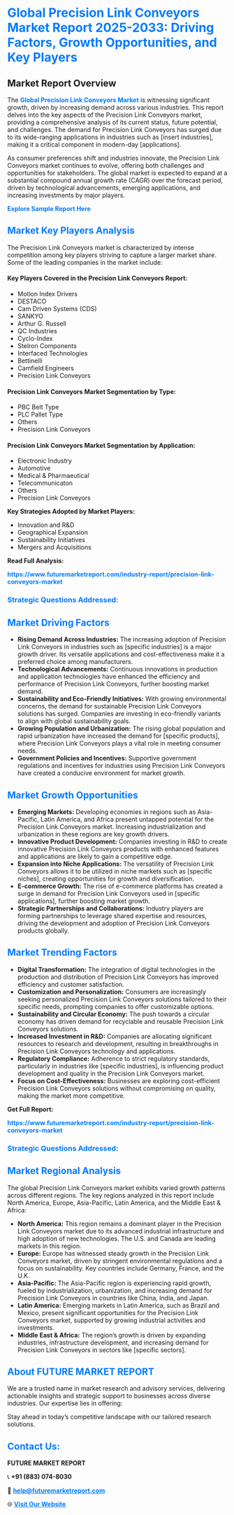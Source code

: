 <h1 style="color: #007BFF;">Global Precision Link Conveyors Market Report 2025-2033: Driving Factors, Growth Opportunities, and Key Players</h1>

<section id="overview">
<h2>Market Report Overview</h2>
<p>The <a href="https://www.futuremarketreport.com/industry-report/precision-link-conveyors-market" style="color: #007BFF; text-decoration: none;"><strong>Global Precision Link Conveyors Market</strong></a> is witnessing significant growth, driven by increasing demand across various industries. This report delves into the key aspects of the Precision Link Conveyors market, providing a comprehensive analysis of its current status, future potential, and challenges. The demand for Precision Link Conveyors has surged due to its wide-ranging applications in industries such as [insert industries], making it a critical component in modern-day [applications].</p>
<p>As consumer preferences shift and industries innovate, the Precision Link Conveyors market continues to evolve, offering both challenges and opportunities for stakeholders. The global market is expected to expand at a substantial compound annual growth rate (CAGR) over the forecast period, driven by technological advancements, emerging applications, and increasing investments by major players.</p>
</section>

<section id="overview">
<p><a href="https://www.futuremarketreport.com/request-sample/reportId=99790" style="color: #007BFF; text-decoration: none;"><strong>Explore Sample Report Here</strong></a></p>
</section>

<section id="key-players">
<h2 style="color: #007BFF;">Market Key Players Analysis</h2>
<p>The Precision Link Conveyors market is characterized by intense competition among key players striving to capture a larger market share. Some of the leading companies in the market include:</p>
<h4>Key Players Covered in the Precision Link Conveyors Report:</h4>
<ul><li>Motion Index Drivers</li><li>DESTACO</li><li>Cam Driven Systems (CDS)</li><li>SANKYO</li><li>Arthur G. Russell</li><li>QC Industries</li><li>Cyclo-Index</li><li>Stelron Components</li><li>Interfaced Technologies</li><li>Bettinelli</li><li>Camfield Engineers</li><li>Precision Link Conveyors</li></ul>
<h4>Precision Link Conveyors Market Segmentation by Type:</h4>
<ul><li>PBC Belt Type</li><li>PLC Pallet Type</li><li>Others</li><li>Precision Link Conveyors</li></ul>

<h4>Precision Link Conveyors Market Segmentation by Application:</h4>
<ul><li>Electronic Industry</li><li>Automotive</li><li>Medical &amp; Pharmaeutical</li><li>Telecommunicaton</li><li>Others</li><li>Precision Link Conveyors</li></ul>
<p><strong>Key Strategies Adopted by Market Players:</strong></p>
<ul>
<li>Innovation and R&D</li>
<li>Geographical Expansion</li>
<li>Sustainability Initiatives</li>
<li>Mergers and Acquisitions</li>
</ul>
</section>

<section>
<p><strong>Read Full Analysis: </strong></p><a href="https://www.futuremarketreport.com/industry-report/precision-link-conveyors-market" style="color: #007BFF; text-decoration: none;"><strong>https://www.futuremarketreport.com/industry-report/precision-link-conveyors-market</strong></a>
<h3 style="color: #007BFF;">Strategic Questions Addressed:</h3>
</section>

<section id="driving-factors">
<h2 style="color: #007BFF;">Market Driving Factors</h2>
<ul>
<li><strong>Rising Demand Across Industries:</strong> The increasing adoption of Precision Link Conveyors in industries such as [specific industries] is a major growth driver. Its versatile applications and cost-effectiveness make it a preferred choice among manufacturers.</li>
<li><strong>Technological Advancements:</strong> Continuous innovations in production and application technologies have enhanced the efficiency and performance of Precision Link Conveyors, further boosting market demand.</li>
<li><strong>Sustainability and Eco-Friendly Initiatives:</strong> With growing environmental concerns, the demand for sustainable Precision Link Conveyors solutions has surged. Companies are investing in eco-friendly variants to align with global sustainability goals.</li>
<li><strong>Growing Population and Urbanization:</strong> The rising global population and rapid urbanization have increased the demand for [specific products], where Precision Link Conveyors plays a vital role in meeting consumer needs.</li>
<li><strong>Government Policies and Incentives:</strong> Supportive government regulations and incentives for industries using Precision Link Conveyors have created a conducive environment for market growth.</li>
</ul>
</section>

<section id="growth-opportunities">
<h2 style="color: #007BFF;">Market Growth Opportunities</h2>
<ul>
<li><strong>Emerging Markets:</strong> Developing economies in regions such as Asia-Pacific, Latin America, and Africa present untapped potential for the Precision Link Conveyors market. Increasing industrialization and urbanization in these regions are key growth drivers.</li>
<li><strong>Innovative Product Development:</strong> Companies investing in R&D to create innovative Precision Link Conveyors products with enhanced features and applications are likely to gain a competitive edge.</li>
<li><strong>Expansion into Niche Applications:</strong> The versatility of Precision Link Conveyors allows it to be utilized in niche markets such as [specific niches], creating opportunities for growth and diversification.</li>
<li><strong>E-commerce Growth:</strong> The rise of e-commerce platforms has created a surge in demand for Precision Link Conveyors used in [specific applications], further boosting market growth.</li>
<li><strong>Strategic Partnerships and Collaborations:</strong> Industry players are forming partnerships to leverage shared expertise and resources, driving the development and adoption of Precision Link Conveyors products globally.</li>
</ul>
</section>

<section id="trending-factors">
<h2 style="color: #007BFF;">Market Trending Factors</h2>
<ul>
<li><strong>Digital Transformation:</strong> The integration of digital technologies in the production and distribution of Precision Link Conveyors has improved efficiency and customer satisfaction.</li>
<li><strong>Customization and Personalization:</strong> Consumers are increasingly seeking personalized Precision Link Conveyors solutions tailored to their specific needs, prompting companies to offer customizable options.</li>
<li><strong>Sustainability and Circular Economy:</strong> The push towards a circular economy has driven demand for recyclable and reusable Precision Link Conveyors solutions.</li>
<li><strong>Increased Investment in R&D:</strong> Companies are allocating significant resources to research and development, resulting in breakthroughs in Precision Link Conveyors technology and applications.</li>
<li><strong>Regulatory Compliance:</strong> Adherence to strict regulatory standards, particularly in industries like [specific industries], is influencing product development and quality in the Precision Link Conveyors market.</li>
<li><strong>Focus on Cost-Effectiveness:</strong> Businesses are exploring cost-efficient Precision Link Conveyors solutions without compromising on quality, making the market more competitive.</li>
</ul>
</section>

<section>
<p><strong>Get Full Report: </strong></p><a href="https://www.futuremarketreport.com/industry-report/precision-link-conveyors-market" style="color: #007BFF; text-decoration: none;"><strong>https://www.futuremarketreport.com/industry-report/precision-link-conveyors-market</strong></a>
<h3 style="color: #007BFF;">Strategic Questions Addressed:</h3>
</section>


<section id="regional-analysis">
<h2 style="color: #007BFF;">Market Regional Analysis</h2>
<p>The global Precision Link Conveyors market exhibits varied growth patterns across different regions. The key regions analyzed in this report include North America, Europe, Asia-Pacific, Latin America, and the Middle East & Africa:</p>
<ul>
<li><strong>North America:</strong> This region remains a dominant player in the Precision Link Conveyors market due to its advanced industrial infrastructure and high adoption of new technologies. The U.S. and Canada are leading markets in this region.</li>
<li><strong>Europe:</strong> Europe has witnessed steady growth in the Precision Link Conveyors market, driven by stringent environmental regulations and a focus on sustainability. Key countries include Germany, France, and the U.K.</li>
<li><strong>Asia-Pacific:</strong> The Asia-Pacific region is experiencing rapid growth, fueled by industrialization, urbanization, and increasing demand for Precision Link Conveyors in countries like China, India, and Japan.</li>
<li><strong>Latin America:</strong> Emerging markets in Latin America, such as Brazil and Mexico, present significant opportunities for the Precision Link Conveyors market, supported by growing industrial activities and investments.</li>
<li><strong>Middle East & Africa:</strong> The region’s growth is driven by expanding industries, infrastructure development, and increasing demand for Precision Link Conveyors in sectors like [specific sectors].</li>
</ul>
</section>

<footer>
<h2 style="color: #007BFF;">About FUTURE MARKET REPORT</h2>
<p>We are a trusted name in market research and advisory services, delivering actionable insights and strategic support to businesses across diverse industries. Our expertise lies in offering:</p>

<p>Stay ahead in today’s competitive landscape with our tailored research solutions.</p>

<h2 style="color: #007BFF;">Contact Us:</h2>
<p><strong>FUTURE MARKET REPORT</strong></p>
<p>📞 <strong>+91 (883) 074-8030</strong></p>
<p>📧 <strong><a href="mailto:help@futuremarketreport.com" style="color: #007BFF;">help@futuremarketreport.com</a></strong></p>
<p>🌐 <strong><a href="https://www.futuremarketreport.com/" style="color: #007BFF;">Visit Our Website</a></strong></p>
</footer>